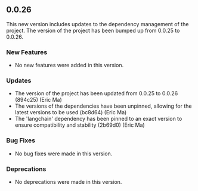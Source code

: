 ## 0.0.26

This new version includes updates to the dependency management of the project. The version of the project has been bumped up from 0.0.25 to 0.0.26.

### New Features

- No new features were added in this version.

### Updates

- The version of the project has been updated from 0.0.25 to 0.0.26 (894c25) (Eric Ma)
- The versions of the dependencies have been unpinned, allowing for the latest versions to be used (bc8d64) (Eric Ma)
- The 'langchain' dependency has been pinned to an exact version to ensure compatibility and stability (2b69d0) (Eric Ma)

### Bug Fixes

- No bug fixes were made in this version.

### Deprecations

- No deprecations were made in this version.
